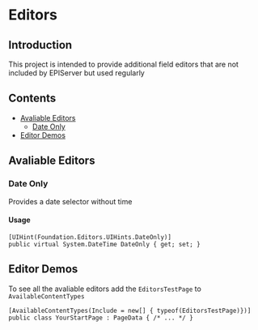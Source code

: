﻿# Editors

## Introduction

This project is intended to provide additional field editors that are not included by EPIServer but used regularly

## Contents

- [Avaliable Editors](#Editors)
  - [Date Only](#DateOnly)
- [Editor Demos](#EditorDemos)

## <a id="Editors"></a>Avaliable Editors

### <a id="DateOnly"></a>Date Only


Provides a date selector without time

#### Usage

```
[UIHint(Foundation.Editors.UIHints.DateOnly)]
public virtual System.DateTime DateOnly { get; set; }
```

## <a id="EditorDemos"></a>Editor Demos

To see all the avaliable editors add the `EditorsTestPage` to `AvailableContentTypes`

```
[AvailableContentTypes(Include = new[] { typeof(EditorsTestPage)})]
public class YourStartPage : PageData { /* ... */ }
```